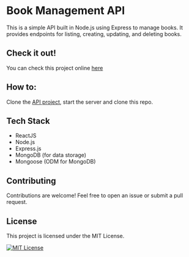 # Book Management API

This is a simple API built in Node.js using Express to manage books. It provides endpoints for listing, creating, updating, and deleting books.

## Check it out!
You can check this project online [here](https://onlinelibrary-phi.vercel.app/)

## How to:
Clone the [API project](https://github.com/eliasacneto/online-library-backend), start the server and clone this repo.

## Tech Stack
- ReactJS
- Node.js
- Express.js
- MongoDB (for data storage)
- Mongoose (ODM for MongoDB)
## Contributing

Contributions are welcome! Feel free to open an issue or submit a pull request.

## License

This project is licensed under the MIT License.

[![MIT License](https://img.shields.io/badge/License-MIT-green.svg)](https://choosealicense.com/licenses/mit/)
